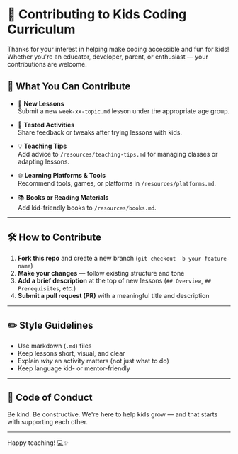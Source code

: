 # 🤝 Contributing to Kids Coding Curriculum

Thanks for your interest in helping make coding accessible and fun for kids! Whether you're an educator, developer, parent, or enthusiast — your contributions are welcome.

## 🧠 What You Can Contribute

- 📝 **New Lessons**  
  Submit a new `week-xx-topic.md` lesson under the appropriate age group.

- 🧪 **Tested Activities**  
  Share feedback or tweaks after trying lessons with kids.

- 💡 **Teaching Tips**  
  Add advice to `/resources/teaching-tips.md` for managing classes or adapting lessons.

- 🌐 **Learning Platforms & Tools**  
  Recommend tools, games, or platforms in `/resources/platforms.md`.

- 📚 **Books or Reading Materials**  
  Add kid-friendly books to `/resources/books.md`.

---

## 🛠️ How to Contribute

1. **Fork this repo** and create a new branch (`git checkout -b your-feature-name`)
2. **Make your changes** — follow existing structure and tone
3. **Add a brief description** at the top of new lessons (`## Overview`, `## Prerequisites`, etc.)
4. **Submit a pull request (PR)** with a meaningful title and description

---

## ✏️ Style Guidelines

- Use markdown (`.md`) files
- Keep lessons short, visual, and clear
- Explain *why* an activity matters (not just what to do)
- Keep language kid- or mentor-friendly

---

## 🙏 Code of Conduct

Be kind. Be constructive. We're here to help kids grow — and that starts with supporting each other.

---

Happy teaching! 💻✨
